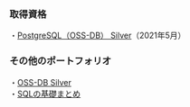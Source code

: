 ### 取得資格
・[PostgreSQL（OSS-DB） Silver](https://oss-db.jp/outline/silver)（2021年5月）

### その他のポートフォリオ
・[OSS-DB Silver](https://github.com/y-sh-ml/Books/tree/main/OSS-DB%20Silver)<br>
・[SQLの基礎まとめ](https://qiita.com/zoo-machine_learning/items/215076c876d22533f432)
